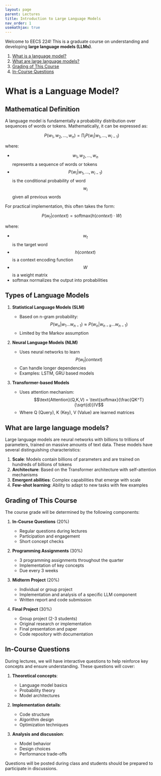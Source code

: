 ```yaml
---
layout: page
parent: Lectures  
title: Introduction to Large Language Models
nav_order: 1
usemathjax: true
---
```


$$
\newcommand{\nl}[1]{\textsf{#1}}
\newcommand{\attention}{\text{Attention}}
$$

Welcome to EECS 224! This is a graduate course on understanding and developing **large language models (LLMs)**.

1. [What is a language model?](#what-is-a-language-model)
1. [What are large language models?](#what-are-large-language-models)
1. [Grading of This Course](#grading-of-this-course)
1. [In-Course Questions](#in-course-questions)

# What is a Language Model?

## Mathematical Definition

A language model is fundamentally a probability distribution over sequences of words or tokens. Mathematically, it can be expressed as:

$$P(w_1, w_2, ..., w_n) = \prod_i P(w_i|w_1, ..., w_{i-1})$$

where:
- $$w_1, w_2, ..., w_n$$ represents a sequence of words or tokens
- $$P(w_i|w_1, ..., w_{i-1})$$ is the conditional probability of word $$w_i$$ given all previous words

For practical implementation, this often takes the form:

$$P(w_t|context) = \text{softmax}(h(context) \cdot W)$$

where:
- $$w_t$$ is the target word
- $$h(context)$$ is a context encoding function
- $$W$$ is a weight matrix
- softmax normalizes the output into probabilities

## Types of Language Models

1. **Statistical Language Models (SLM)**
   - Based on n-gram probability:
   $$P(w_n|w_1...w_{n-1}) \approx P(w_n|w_{n-k}...w_{n-1})$$
   - Limited by the Markov assumption

2. **Neural Language Models (NLM)**
   - Uses neural networks to learn $$P(w_t|context)$$
   - Can handle longer dependencies
   - Examples: LSTM, GRU based models

3. **Transformer-based Models**
   - Uses attention mechanism:
   $$\text{Attention}(Q,K,V) = \text{softmax}(\frac{QK^T}{\sqrt{d}})V$$
   - Where Q (Query), K (Key), V (Value) are learned matrices

## What are large language models?

Large language models are neural networks with billions to trillions of parameters, trained on massive amounts of text data. These models have several distinguishing characteristics:

1. **Scale**: Models contain billions of parameters and are trained on hundreds of billions of tokens
2. **Architecture**: Based on the Transformer architecture with self-attention mechanisms
3. **Emergent abilities**: Complex capabilities that emerge with scale
4. **Few-shot learning**: Ability to adapt to new tasks with few examples

## Grading of This Course

The course grade will be determined by the following components:

1. **In-Course Questions** (20%)
   - Regular questions during lectures
   - Participation and engagement
   - Short concept checks

2. **Programming Assignments** (30%)
   - 3 programming assignments throughout the quarter
   - Implementation of key concepts
   - Due every 3 weeks

3. **Midterm Project** (20%)
   - Individual or group project
   - Implementation and analysis of a specific LLM component
   - Written report and code submission

4. **Final Project** (30%)
   - Group project (2-3 students)
   - Original research or implementation
   - Final presentation and paper
   - Code repository with documentation

## In-Course Questions

During lectures, we will have interactive questions to help reinforce key concepts and ensure understanding. These questions will cover:

1. **Theoretical concepts**:
   - Language model basics
   - Probability theory
   - Model architectures 

2. **Implementation details**:
   - Code structure
   - Algorithm design
   - Optimization techniques

3. **Analysis and discussion**:
   - Model behavior 
   - Design choices
   - Performance trade-offs

Questions will be posted during class and students should be prepared to participate in discussions.